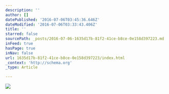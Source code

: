 ```yaml
---
description: ''
author: []
datePublished: '2016-07-06T03:45:36.646Z'
dateModified: '2016-07-06T03:33:43.406Z'
title: ''
starred: false
sourcePath: _posts/2016-07-06-1635d17b-81f2-41ce-b8ce-0e158d397223.md
inFeed: true
hasPage: true
inNav: false
url: 1635d17b-81f2-41ce-b8ce-0e158d397223/index.html
_context: 'http://schema.org'
_type: Article

---
```

![](https://the-grid-user-content.s3-us-west-2.amazonaws.com/332db8cd-6046-49c6-8bfb-05f66dbc7835.jpg)